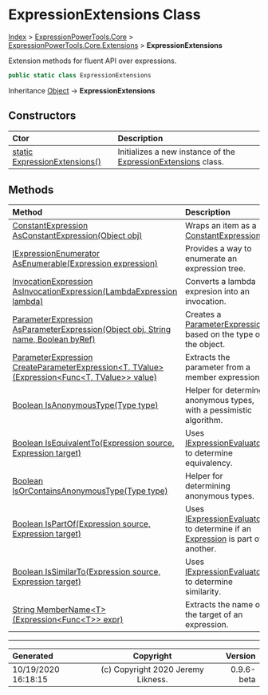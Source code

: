 ﻿# ExpressionExtensions Class

[Index](../index.md) > [ExpressionPowerTools.Core](ExpressionPowerTools.Core.a.md) > [ExpressionPowerTools.Core.Extensions](ExpressionPowerTools.Core.Extensions.n.md) > **ExpressionExtensions**

Extension methods for fluent API over expressions.

```csharp
public static class ExpressionExtensions
```

Inheritance [Object](https://docs.microsoft.com/dotnet/api/system.object) → **ExpressionExtensions**

## Constructors

| Ctor | Description |
| :-- | :-- |
| [static ExpressionExtensions()](ExpressionPowerTools.Core.Extensions.ExpressionExtensions.ctor.md#static-expressionextensions) | Initializes a new instance of the [ExpressionExtensions](ExpressionPowerTools.Core.Extensions.ExpressionExtensions.cs.md) class. |
## Methods

| Method | Description |
| :-- | :-- |
| [ConstantExpression AsConstantExpression(Object obj)](ExpressionPowerTools.Core.Extensions.ExpressionExtensions.AsConstantExpression.m.md) | Wraps an item as a [ConstantExpression](https://docs.microsoft.com/dotnet/api/system.linq.expressions.constantexpression) . |
| [IExpressionEnumerator AsEnumerable(Expression expression)](ExpressionPowerTools.Core.Extensions.ExpressionExtensions.AsEnumerable.m.md) | Provides a way to enumerate an expression tree. |
| [InvocationExpression AsInvocationExpression(LambdaExpression lambda)](ExpressionPowerTools.Core.Extensions.ExpressionExtensions.AsInvocationExpression.m.md) | Converts a lambda expresion into an invocation. |
| [ParameterExpression AsParameterExpression(Object obj, String name, Boolean byRef)](ExpressionPowerTools.Core.Extensions.ExpressionExtensions.AsParameterExpression.m.md) | Creates a [ParameterExpression](https://docs.microsoft.com/dotnet/api/system.linq.expressions.parameterexpression) based on the            type of the object. |
| [ParameterExpression CreateParameterExpression&lt;T, TValue>(Expression&lt;Func&lt;T, TValue>> value)](ExpressionPowerTools.Core.Extensions.ExpressionExtensions.CreateParameterExpression.m.md) | Extracts the parameter from a member expression. |
| [Boolean IsAnonymousType(Type type)](ExpressionPowerTools.Core.Extensions.ExpressionExtensions.IsAnonymousType.m.md) | Helper for determing anonymous types, with a pessimistic algorithm. |
| [Boolean IsEquivalentTo(Expression source, Expression target)](ExpressionPowerTools.Core.Extensions.ExpressionExtensions.IsEquivalentTo.m.md) | Uses [IExpressionEvaluator](ExpressionPowerTools.Core.Signatures.IExpressionEvaluator.i.md) to determine equivalency. |
| [Boolean IsOrContainsAnonymousType(Type type)](ExpressionPowerTools.Core.Extensions.ExpressionExtensions.IsOrContainsAnonymousType.m.md) | Helper for determining anonymous types. |
| [Boolean IsPartOf(Expression source, Expression target)](ExpressionPowerTools.Core.Extensions.ExpressionExtensions.IsPartOf.m.md) | Uses [IExpressionEvaluator](ExpressionPowerTools.Core.Signatures.IExpressionEvaluator.i.md) to determine if an [Expression](https://docs.microsoft.com/dotnet/api/system.linq.expressions.expression) is part of another. |
| [Boolean IsSimilarTo(Expression source, Expression target)](ExpressionPowerTools.Core.Extensions.ExpressionExtensions.IsSimilarTo.m.md) | Uses [IExpressionEvaluator](ExpressionPowerTools.Core.Signatures.IExpressionEvaluator.i.md) to determine similarity. |
| [String MemberName&lt;T>(Expression&lt;Func&lt;T>> expr)](ExpressionPowerTools.Core.Extensions.ExpressionExtensions.MemberName.m.md) | Extracts the name of the target of an expression. |

---

| Generated | Copyright | Version |
| :-- | :-: | --: |
| 10/19/2020 16:18:15 | (c) Copyright 2020 Jeremy Likness. | 0.9.6-beta |
